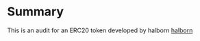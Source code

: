 # Summary

This is an audit for an ERC20 token developed by halborn [halborn](https://halborn.com/)
